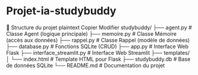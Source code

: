 # Projet-ia-studybuddy
📁 Structure du projet
plaintext
Copier
Modifier
studybuddy/
├── agent.py                  # Classe Agent (logique principale)
├── memoire.py                # Classe Mémoire (accès aux données)
├── rappel.py                 # Classe Rappel (modèle de données)
├── database.py               # Fonctions SQLite (CRUD)
├── app.py                    # Interface Web Flask
├── interface_streamlit.py    # Interface Web Streamlit
├── templates/
│   └── index.html            # Template HTML pour Flask
├── studybuddy.db             # Base de données SQLite
└── README.md                 # Documentation du projet
